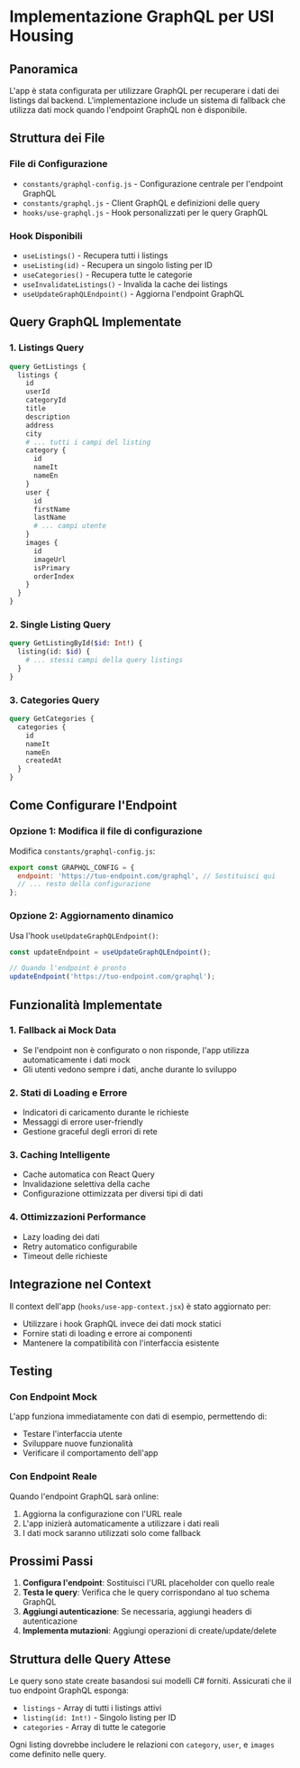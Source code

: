 # Implementazione GraphQL per USI Housing

## Panoramica

L'app è stata configurata per utilizzare GraphQL per recuperare i dati dei listings dal backend. L'implementazione include un sistema di fallback che utilizza dati mock quando l'endpoint GraphQL non è disponibile.

## Struttura dei File

### File di Configurazione
- `constants/graphql-config.js` - Configurazione centrale per l'endpoint GraphQL
- `constants/graphql.js` - Client GraphQL e definizioni delle query
- `hooks/use-graphql.js` - Hook personalizzati per le query GraphQL

### Hook Disponibili
- `useListings()` - Recupera tutti i listings
- `useListing(id)` - Recupera un singolo listing per ID
- `useCategories()` - Recupera tutte le categorie
- `useInvalidateListings()` - Invalida la cache dei listings
- `useUpdateGraphQLEndpoint()` - Aggiorna l'endpoint GraphQL

## Query GraphQL Implementate

### 1. Listings Query
```graphql
query GetListings {
  listings {
    id
    userId
    categoryId
    title
    description
    address
    city
    # ... tutti i campi del listing
    category {
      id
      nameIt
      nameEn
    }
    user {
      id
      firstName
      lastName
      # ... campi utente
    }
    images {
      id
      imageUrl
      isPrimary
      orderIndex
    }
  }
}
```

### 2. Single Listing Query
```graphql
query GetListingById($id: Int!) {
  listing(id: $id) {
    # ... stessi campi della query listings
  }
}
```

### 3. Categories Query
```graphql
query GetCategories {
  categories {
    id
    nameIt
    nameEn
    createdAt
  }
}
```

## Come Configurare l'Endpoint

### Opzione 1: Modifica il file di configurazione
Modifica `constants/graphql-config.js`:
```javascript
export const GRAPHQL_CONFIG = {
  endpoint: 'https://tuo-endpoint.com/graphql', // Sostituisci qui
  // ... resto della configurazione
};
```

### Opzione 2: Aggiornamento dinamico
Usa l'hook `useUpdateGraphQLEndpoint()`:
```javascript
const updateEndpoint = useUpdateGraphQLEndpoint();

// Quando l'endpoint è pronto
updateEndpoint('https://tuo-endpoint.com/graphql');
```

## Funzionalità Implementate

### 1. Fallback ai Mock Data
- Se l'endpoint non è configurato o non risponde, l'app utilizza automaticamente i dati mock
- Gli utenti vedono sempre i dati, anche durante lo sviluppo

### 2. Stati di Loading e Errore
- Indicatori di caricamento durante le richieste
- Messaggi di errore user-friendly
- Gestione graceful degli errori di rete

### 3. Caching Intelligente
- Cache automatica con React Query
- Invalidazione selettiva della cache
- Configurazione ottimizzata per diversi tipi di dati

### 4. Ottimizzazioni Performance
- Lazy loading dei dati
- Retry automatico configurabile
- Timeout delle richieste

## Integrazione nel Context

Il context dell'app (`hooks/use-app-context.jsx`) è stato aggiornato per:
- Utilizzare i hook GraphQL invece dei dati mock statici
- Fornire stati di loading e errore ai componenti
- Mantenere la compatibilità con l'interfaccia esistente

## Testing

### Con Endpoint Mock
L'app funziona immediatamente con dati di esempio, permettendo di:
- Testare l'interfaccia utente
- Sviluppare nuove funzionalità
- Verificare il comportamento dell'app

### Con Endpoint Reale
Quando l'endpoint GraphQL sarà online:
1. Aggiorna la configurazione con l'URL reale
2. L'app inizierà automaticamente a utilizzare i dati reali
3. I dati mock saranno utilizzati solo come fallback

## Prossimi Passi

1. **Configura l'endpoint**: Sostituisci l'URL placeholder con quello reale
2. **Testa le query**: Verifica che le query corrispondano al tuo schema GraphQL
3. **Aggiungi autenticazione**: Se necessaria, aggiungi headers di autenticazione
4. **Implementa mutazioni**: Aggiungi operazioni di create/update/delete

## Struttura delle Query Attese

Le query sono state create basandosi sui modelli C# forniti. Assicurati che il tuo endpoint GraphQL esponga:

- `listings` - Array di tutti i listings attivi
- `listing(id: Int!)` - Singolo listing per ID
- `categories` - Array di tutte le categorie

Ogni listing dovrebbe includere le relazioni con `category`, `user`, e `images` come definito nelle query.